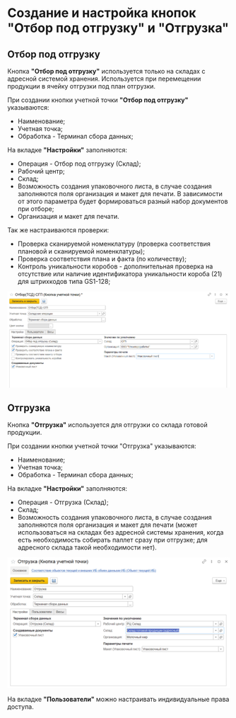 # Создание и настройка кнопок "Отбор под отгрузку" и "Отгрузка"

## Отбор под отгрузку

Кнопка **"Отбор под отгрузку"** используется только на складах с адресной системой хранения. Используется при перемещении продукции в ячейку отгрузки под план отгрузки.

При создании кнопки учетной точки **"Отбор под отгрузку"** указываются:

- Наименование;
- Учетная точка;
- Обработка - Терминал сбора данных;

На вкладке **"Настройки"** заполняются:

- Операция - Отбор под отгрузку (Склад);
- Рабочий центр;
- Склад;
- Возможность создания упаковочного листа, в случае создания заполняются поля организация и макет для печати. В зависимости от этого параметра будет формироваться разный набор документов при отборе;
- Организация и макет для печати.

Так же настраиваются проверки:

- Проверка сканируемой номенклатуру (проверка соответствия плановой и сканируемой номенклатуры);
- Проверка соответствия плана и факта (по количеству);
- Контроль уникальности коробов - дополнительная проверка на отсутствие или наличие идентификатора уникальности короба (21) для штрихкодов типа GS1-128; 

![1](NastroikaKnopkiOtgruzka.assets/1.png)

## Отгрузка

Кнопка **"Отгрузка"** используется для отгрузки со склада готовой продукции.

При создании кнопки учетной точки "Отгрузка" указываются:

- Наименование;
- Учетная точка;
- Обработка - Терминал сбора данных;

На вкладке **"Настройки"** заполняются:

- Операция - Отгрузка (Склад);
- Склад;
- Возможность создания упаковочного листа, в случае создания заполняются поля организация и макет для печати (может использоваться на складах без адресной системы хранения, когда есть необходимость собирать паллет сразу при отгрузке; для адресного склада такой необходимости нет).

![2](NastroikaKnopkiOtgruzka.assets/2.png)

На вкладке **"Пользователи"** можно настраивать индивидуальные права доступа.